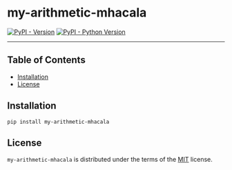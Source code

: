 # my-arithmetic-mhacala

[![PyPI - Version](https://img.shields.io/pypi/v/my-arithmetic-mhacala.svg)](https://pypi.org/project/my-arithmetic-mhacala)
[![PyPI - Python Version](https://img.shields.io/pypi/pyversions/my-arithmetic-mhacala.svg)](https://pypi.org/project/my-arithmetic-mhacala)

-----

## Table of Contents

- [Installation](#installation)
- [License](#license)

## Installation

```console
pip install my-arithmetic-mhacala
```

## License

`my-arithmetic-mhacala` is distributed under the terms of the [MIT](https://spdx.org/licenses/MIT.html) license.
